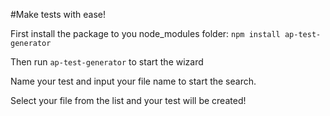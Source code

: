 #Make tests with ease!

First install the package to you node_modules folder:
`npm install ap-test-generator`

Then run `ap-test-generator` to start the wizard

Name your test and input your file name to start the search.

Select your file from the list and your test will be created!